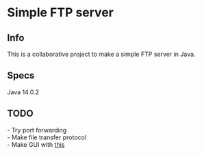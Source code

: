 # Simple FTP server

<h2>Info</h2>
This is a collaborative project to make a simple FTP server in Java. <br>

<h2>Specs</h2>
Java 14.0.2

<h2>TODO</h2>
- Try port forwarding <br>
- Make file transfer protocol <br>
- Make GUI with <a target="_blank" href="https://medium.com/@keeptoo/javafx-java-modern-ui-design-starter-pack-aab1c331fd3c">this</a> <br>
